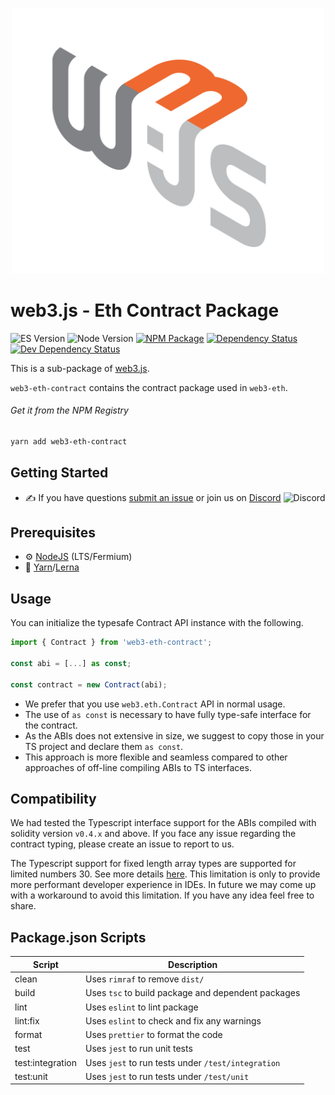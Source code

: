 <p align="center">
  <img src="assets/logo/web3js.jpg" width="500" alt="web3.js" />
</p>

# web3.js - Eth Contract Package

![ES Version](https://img.shields.io/badge/ES-2020-yellow)
![Node Version](https://img.shields.io/badge/node-14.x-green)
[![NPM Package][npm-image]][npm-url]
[![Dependency Status][deps-image]][deps-url]
[![Dev Dependency Status][deps-dev-image]][deps-dev-url]

This is a sub-package of [web3.js][repo].

`web3-eth-contract` contains the contract package used in `web3-eth`.

###### Get it from the NPM Registry

```bash
yarn add web3-eth-contract
```

## Getting Started

-   :writing_hand: If you have questions [submit an issue](https://github.com/ChainSafe/web3.js/issues/new) or join us on [Discord](https://discord.gg/yjyvFRP)
    ![Discord](https://img.shields.io/discord/593655374469660673.svg?label=Discord&logo=discord)

## Prerequisites

-   :gear: [NodeJS](https://nodejs.org/) (LTS/Fermium)
-   :toolbox: [Yarn](https://yarnpkg.com/)/[Lerna](https://lerna.js.org/)

## Usage

You can initialize the typesafe Contract API instance with the following.

```ts
import { Contract } from 'web3-eth-contract';

const abi = [...] as const;

const contract = new Contract(abi);
```

-   We prefer that you use `web3.eth.Contract` API in normal usage.
-   The use of `as const` is necessary to have fully type-safe interface for the contract.
-   As the ABIs does not extensive in size, we suggest to copy those in your TS project and declare them `as const`.
-   This approach is more flexible and seamless compared to other approaches of off-line compiling ABIs to TS interfaces.

## Compatibility

We had tested the Typescript interface support for the ABIs compiled with solidity version `v0.4.x` and above. If you face any issue regarding the contract typing, please create an issue to report to us.

The Typescript support for fixed length array types are supported for limited numbers 30. See more details [here](https://github.com/ChainSafe/web3.js/blob/nh%2F4562-contract-typing/packages/web3-eth-abi/src/number_map_type.ts#L1). This limitation is only to provide more performant developer experience in IDEs. In future we may come up with a workaround to avoid this limitation. If you have any idea feel free to share.

## Package.json Scripts

| Script           | Description                                        |
| ---------------- | -------------------------------------------------- |
| clean            | Uses `rimraf` to remove `dist/`                    |
| build            | Uses `tsc` to build package and dependent packages |
| lint             | Uses `eslint` to lint package                      |
| lint:fix         | Uses `eslint` to check and fix any warnings        |
| format           | Uses `prettier` to format the code                 |
| test             | Uses `jest` to run unit tests                      |
| test:integration | Uses `jest` to run tests under `/test/integration` |
| test:unit        | Uses `jest` to run tests under `/test/unit`        |

[docs]: http://web3js.readthedocs.io/en/4.0/
[repo]: https://github.com/ethereum/web3.js
[npm-image]: https://img.shields.io/npm/v/web3-core-method.svg
[npm-url]: https://npmjs.org/packages/web3-eth-contract
[deps-image]: https://david-dm.org/ethereum/web3.js/4.x/status.svg?path=tools/web3-eth-contract
[deps-url]: https://david-dm.org/ethereum/web3.js/4.x?path=tools/web3-eth-contract
[deps-dev-image]: https://david-dm.org/ethereum/web3.js/4.x/dev-status.svg?path=tools/web3-eth-contract
[deps-dev-url]: https://david-dm.org/ethereum/web3.js/4.x?type=dev&path=tools/web3-eth-contract
